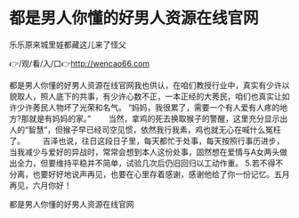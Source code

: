 # 都是男人你懂的好男人资源在线官网
乐乐原来城里娃都藏这儿来了怪父

👉/观/看/入/口👉http://wencao66.com

都是男人你懂的好男人资源在线官网我也供认，在咱们教授行业中，真实有少许以貌取人，照人底下的共事，有少许心数不正，一本正经的大莠民，咱们也真实让如许少许莠民人物坏了光荣和名气。
“妈妈，我很累了，需要一个有人爱有人疼的地方?那就是有妈妈的家。”
　　当然，拿鸡的死去换取猴子的警醒，这里充分显示出人的“智慧”，但猴子早已经司空见惯，依然我行我素，鸡也就无心在喊什么冤枉了。
　　吉泽也说，往日这段日子里，每天都忙于处事，每天按照行事历进步，当我减少与爱好的异战时，常常会想到本人这份处事，固然想在爱情与A女两头做出全力，但要维持平稳并不简单，试验几次后仍旧回归以工动作重。
	5.若不得不分离，也要好好地说声再见，也要在心里存着感谢，感谢他给了你一份记忆。五月再见，六月你好！

都是男人你懂的好男人资源在线官网
